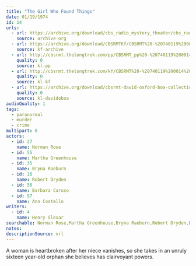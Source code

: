 ```yaml
---
title: "The Girl Who Found Things"
date: 01/19/1974
id: 14
urls: 
  - url: https://archive.org/download/cbs_radio_mystery_theater/cbs_radio_mystery_theater-0001-0050.zip/cbs_radio_mystery_theater-0001-0050%2Fcbsrmt_0014_the_girl_who_found_things.mp3
    source: archive-org
  - url: https://archive.org/download/CBSRMTKf/CBSRMT%20-%20740119%200014%20The%20Girl%20Who%20Found%20Things_kf.mp3
    source: kf-archive
  - url: http://cbsrmt.thelongtrek.com/pp/CBSRMT_pp%20-%20740119%200014%20The%20Girl%20Who%20Found%20Things.mp3
    quality: 0
    source: kl-pp
  - url: http://cbsrmt.thelongtrek.com/kf/CBSRMT%20-%20740119%200014%20The%20Girl%20Who%20Found%20Things_kf.mp3
    quality: 0
    source: kl-kf
  - url: https://archive.org/download/cbsrmt-david-oxford-boa-collection/CBSRMT-740119-0014-The-Girl-Who-Found-Things-(64-44)_kf-{BoA}.mp3
    quality: 0
    source: kl-davidoboa
audioQuality: 1
tags: 
  - paranormal
  - murder
  - crime
multipart: 0
actors:  
  - id: 27
    name: Norman Rose  
  - id: 55
    name: Martha Greenhouse  
  - id: 35
    name: Bryna Raeburn  
  - id: 16
    name: Robert Dryden  
  - id: 56
    name: Barbara Caruso  
  - id: 57
    name: Ann Costello
writers:  
  - id: 4
    name: Henry Slesar
searchable: Norman Rose,Martha Greenhouse,Bryna Raeburn,Robert Dryden,Barbara Caruso,Ann Costello Henry Slesar
notes: 
descriptionSource: nrl
---
```

A woman is heartbroken after her niece vanishes, so she takes in an unruly sixteen year-old orphan she believes has clairvoyant powers.